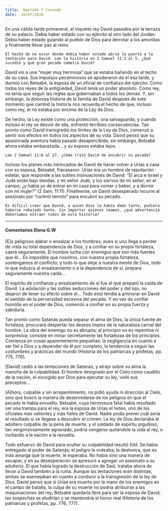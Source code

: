 ```yaml
---
title:  Agotado Y Cansado
date:  18/07/2020
---
```


En una cálida tarde primaveral, el inquieto rey David paseaba por la terraza de su palacio. Debía haber estado con su ejército al otro lado del Jordán. Debía haber estado guiando al pueblo de Dios para derrotar a los amonitas y finalmente llevar paz al reino.

`El hecho de no estar donde debía haber estado abrió la puerta a la tentación para David. Lee la historia en 2 Samuel 11:1 al 5. ¿Qué sucedió y qué gran pecado cometió David?`

David vio a una “mujer muy hermosa” que se estaba bañando en el techo de su casa. Sus impulsos pecaminosos se apoderaron de él esa tarde, y durmió con Betsabé, la esposa de un oficial de confianza del ejército. Como todos los reyes de la antigüedad, David tenía un poder absoluto. Como rey, no tenía que seguir las reglas que gobernaban a todos los demás. Y, sin embargo, la dolorosa historia de la familia de David después de este momento que cambió la historia nos recuerda el hecho de que, incluso como rey, él no estaba por encima de la Ley de Dios.

De hecho, la Ley existe como una protección, una salvaguarda, y cuando incluso el rey se desvió de ella, enfrentó terribles consecuencias. Tan pronto como David transgredió los límites de la Ley de Dios, comenzó a sentir sus efectos en todos los aspectos de su vida. David pensó que su apasionada aventura había pasado desapercibida; sin embargo, Betsabé ahora estaba embarazada... y su esposo estaba lejos.

`Lee 2 Samuel 11:6 al 27. ¿Cómo trató David de encubrir su pecado?`

Incluso los planes más intrincados de David de hacer volver a Urías a casa con su esposa, Betsabé, fracasaron. Urías era un hombre de reputación estelar, que responde a las sutiles insinuaciones de David: “El arca e Israel y Judá están bajo tiendas, y mi señor Joab, y los siervos de mi señor, en el campo; ¿y había yo de entrar en mi casa para comer y beber, y a dormir con mi mujer?” (2 Sam. 11:11). Finalmente, un David desesperado recurre al asesinato por “control remoto” para encubrir su pecado.

`Es difícil creer que David, a quien Dios le había dado tanto, pudiera haberse rebajado tanto. Sin importar quiénes seamos, ¿qué advertencia deberíamos extraer todos de esta historia?`

---

#### Comentarios Elena G.W

[E]s peligroso alabar o ensalzar a los hombres; pues si uno llega a perder de vista su total dependencia de Dios, y a confiar en su propia fortaleza, caerá seguramente. El hombre lucha con enemigos que son más fuertes que él… Es imposible que nosotros, con nuestra propia fortaleza, sostengamos el conflicto; y todo lo que aleje a nuestra mente de Dios, todo lo que induzca al ensalzamiento o a la dependencia de sí, prepara seguramente nuestra caída…

El espíritu de confianza y ensalzamiento de sí fue el que preparó la caída de David. La adulación y las sutiles seducciones del poder y del lujo, no dejaron de tener su efecto sobre él… Todo esto tendía a aminorar en David el sentido de la perversidad excesiva del pecado. Y en vez de confiar humilde en el poder de Dios, comenzó a confiar en su propia fuerza y sabiduría.

Tan pronto como Satanás pueda separar el alma de Dios, la única fuente de fortaleza, procurará despertar los deseos impíos de la naturaleza carnal del hombre. La obra del enemigo no es abrupta; al principio no es repentina ni sorpresiva; consiste en minar secretamente las fortalezas de los principios. Comienza en cosas aparentemente pequeñas: la negligencia en cuanto a ser fiel a Dios y a depender de él por completo, la tendencia a seguir las costumbres y prácticas del mundo (Historia de los patriarcas y profetas, pp. 775, 776).

[David] cedió a las tentaciones de Satanás, y atrajo sobre su alma la mancha de la culpabilidad. El hombre designado por el Cielo como caudillo de la nación, el escogido por Dios para ejecutar su ley, violó sus preceptos…

[A]hora, culpable y sin arrepentimiento, no pidió ayuda ni dirección al Cielo, sino que buscó la manera de desenredarse de los peligros en que el pecado le había envuelto. Betsabé, cuya hermosura fatal había resultado ser una trampa para el rey, era la esposa de Urías el heteo, uno de los oficiales más valientes y más fieles de David. Nadie podía prever cuál sería el resultado si se llegase a descubrir el crimen. La ley de Dios declaraba al adúltero culpable de la pena de muerte, y el soldado de espíritu orgulloso, tan vergonzosamente agraviado, podría vengarse quitándole la vida al rey, o incitando a la nación a la revuelta.

Todo esfuerzo de David para ocultar su culpabilidad resultó fútil. Se había entregado al poder de Satanás; el peligro le rodeaba; la deshonra, que es más amarga que la muerte, le esperaba. No había sino una manera de escapar, y en su desesperación se apresuró a agregar un asesinato a su adulterio. El que había logrado la destrucción de Saúl, trataba ahora de llevar a David también a la ruina. Aunque las tentaciones eran distintas, ambas se asemejaban en cuanto a conducir a la transgresión de la ley de Dios. David pensó que si Urías era muerto por la mano de los enemigos en el campo de batalla, la culpa de su muerte no podría atribuirse a las maquinaciones del rey; Betsabé quedaría libre para ser la esposa de David; las sospechas se eludirían y se mantendría el honor real (Historia de los patriarcas y profetas, pp. 776, 777).